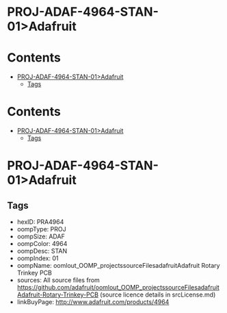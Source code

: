 
PROJ-ADAF-4964-STAN-01>Adafruit
===============================

Contents
========

* [PROJ-ADAF-4964-STAN-01>Adafruit](#proj-adaf-4964-stan-01adafruit)
	* [Tags](#tags)

Contents
========

* [PROJ-ADAF-4964-STAN-01>Adafruit](#proj-adaf-4964-stan-01adafruit)
	* [Tags](#tags)

# PROJ-ADAF-4964-STAN-01>Adafruit

## Tags

- hexID: PRA4964
- oompType: PROJ
- oompSize: ADAF
- oompColor: 4964
- oompDesc: STAN
- oompIndex: 01
- oompName: oomlout_OOMP_projectssourceFilesadafruitAdafruit Rotary Trinkey PCB
- sources: All source files from https://github.com/adafruit/oomlout_OOMP_projectssourceFilesadafruitAdafruit-Rotary-Trinkey-PCB (source licence details in srcLicense.md)
- linkBuyPage: http://www.adafruit.com/products/4964
